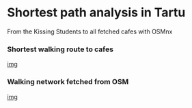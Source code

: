 # Shortest path analysis in Tartu
From the Kissing Students to all fetched cafes with OSMnx

### Shortest walking route to cafes
[img](routes.png)

### Walking network fetched from OSM
[img](network.png)
